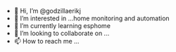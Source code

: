 - 👋 Hi, I’m @godzillaerikj
- 👀 I’m interested in ...home monitoring and automation
- 🌱 I’m currently learning esphome
- 💞️ I’m looking to collaborate on ...
- 📫 How to reach me ...

<!---
godzillaerikj/godzillaerikj is a ✨ special ✨ repository because its `README.md` (this file) appears on your GitHub profile.
You can click the Preview link to take a look at your changes.
--->
